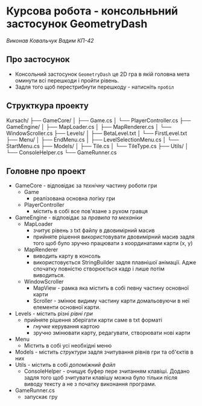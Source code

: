 # Курсова робота - консольньний застосунок GeometryDash

_Виконав Ковальчук Вадим КП-42_

## Про застосунок

- Консольний застосунок `GeometryDash` це 2D гра в якій головна мета оминути всі перешкоди і пройти рівень.
- Задля того щоб перестрибнути перешкоду - натисніть `пробіл`

## Структкура проекту

Kursach/
├── GameCore/
│ ├── Game.cs
│ └── PlayerController.cs
├── GameEngine/
│ ├── MapLoader.cs
│ ├── MapRenderer.cs
│ └── WindowScroller.cs
├── Levels/
│ ├── BetaLevel.txt
│ └── FirstLevel.txt
├── Menu/
│ ├── EndMenu.cs
│ ├── LevelSelectionMenu.cs
│ └── StartMenu.cs
├── Models/
│ ├── Tile.cs
│ └── TileType.cs
├── Utils/
│ └── ConsoleHelper.cs
└── GameRunner.cs

## **Головне** про проект

- GameCore - відповідає за _технічну_ частину роботи гри
  - Game
    - реалізована основна логіку гри
  - PlayerController
    - містить в собі все пов'язане з рухом гравця
- GameEngine - відповідає за _правила та механіки_
  - MapLoader
    - зчитує рівень з txt файлу в двовимірний масив
    - прийняте рішення використовувати двовимірний масив задля того щоб було зручно працювати з координатами карти (x, y)
  - MapRenderer
    - виводить карту в консоль
    - використовується StringBuilder задля плавнішої анімації. Адже спочатку повністю створюється кадр і лише потім виводиться.
  - WindowScroller
    - MapView - рамка яка містить в собі певну частину основної карти
    - Scroller - змінює видиму частину карти домальовуючи в неї елементи основної карти.
- Levels - містить різні _рівні гри_
  - прийняте рішення зберігати карти саме в txt форматі
    - _гнучке_ керування картою
    - зручно змінювати карту, редагувати, створювати нові карти
- Menu
  - Містить в собі усі необхідні меню
- Models - містить _структури_ задля зчитування рівнів гри та об'єктів в них
- Utils - містить в собі _допоміжний файл_
  - ConsoleHelper - очищує буфер пере зчитанням клавіші. Додано задля того щоб зчитувати клавішу можна було тільки після виводу тексту а не з початку виконання програми.
- GameRunner.cs
  - запускає гру
